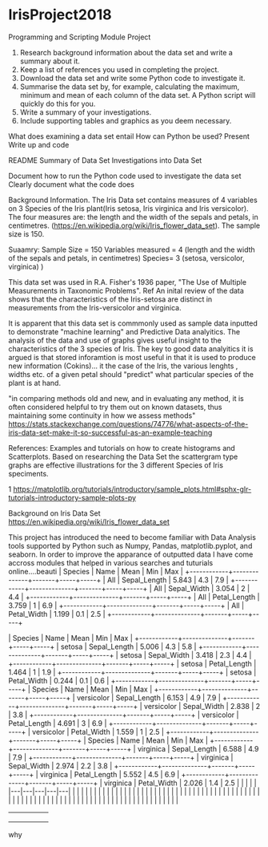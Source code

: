 
# IrisProject2018
Programming and Scripting Module Project

1. Research background information about the data set and write a summary about it.
2. Keep a list of references you used in completing the project.
3. Download the data set and write some Python code to investigate it.
4. Summarise the data set by, for example, calculating the maximum, minimum and mean of each column of the data set.
  A Python script will quickly do this for you.
5. Write a summary of your investigations. 
6. Include supporting tables and graphics as you deem necessary.

What does examining a data set entail
How can Python be used?
Present Write up and code


README
Summary of Data Set
Investigations into Data Set

Document how to run the Python code used to investigate the data set
Clearly document what the code does

Background Information.
The Iris Data set contains measures of 4 variables on 3 Species of the Iris plant(Iris setosa, Iris virginica and Iris versicolor). The four measures are: the length and the width of the sepals and petals, in centimetres. (https://en.wikipedia.org/wiki/Iris_flower_data_set). The sample size is 150.

Suaamry:
Sample Size = 150
Variables measured = 4 (length and the width of the sepals and petals, in centimetres)
Species= 3  (setosa, versicolor, virginica)
)

This data set was used in R.A. Fisher's 1936 paper, "The Use of Multiple Measurements in Taxonomic Problems". Ref
An inital review of the data shows that the characteristics of the Iris-setosa are distinct in measurements from the Iris-versicolor and virginica.

It is apparent that this data set is commmonly used as sample data inputted to demonstrate "machine learning" and Predictive Data analyitics.
The analysis of the data and use of graphs gives useful insight to the characteristics of the 3 species of Iris. The key to good data analyitics it is argued is that stored inforamtion is most useful in that it is used to produce new information (Cokins)... it the case of the Iris, the various lenghts , widths etc. of a given petal should "predict" what particular species of the plant is at hand.

"in comparing methods old and new, and in evaluating any method, it is often considered helpful to try them out on known datasets, thus maintaining some continuity in how we assess methods"
https://stats.stackexchange.com/questions/74776/what-aspects-of-the-iris-data-set-make-it-so-successful-as-an-example-teaching

References:
Examples and tutorials on how to create histograms and Scatterplots. Based on researching the Data Set the scattergram type graphs are effective illustrations for the 3 different Species of Iris speciments.


1 https://matplotlib.org/tutorials/introductory/sample_plots.html#sphx-glr-tutorials-introductory-sample-plots-py

Background on Iris Data Set
https://en.wikipedia.org/wiki/Iris_flower_data_set

This project has introduced the need to become familiar with Data Analysis tools supported by Python such as Numpy, Pandas,
matplotlib.pyplot, and seaborn. In order to improve the apparance of outputted data I have come accross modules that helped in various searches and tuturials online....beauti
|  Species   |     Name     | Mean  | Min | Max |
+------------+--------------+-------+-----+-----+
| All        | Sepal_Length | 5.843 | 4.3 | 7.9 |
+------------+--------------+-------+-----+-----+
| All        | Sepal_Width  | 3.054 |  2  | 4.4 |
+------------+--------------+-------+-----+-----+
| All        | Petal_Length | 3.759 |  1  | 6.9 |
+------------+--------------+-------+-----+-----+
| All        | Petal_Width  | 1.199 | 0.1 | 2.5 |
+------------+--------------+-------+-----+-----+

|  Species   |     Name     | Mean  | Min | Max |
+------------+--------------+-------+-----+-----+
| setosa     | Sepal_Length | 5.006 | 4.3 | 5.8 |
+------------+--------------+-------+-----+-----+
| setosa     | Sepal_Width  | 3.418 | 2.3 | 4.4 |
+------------+--------------+-------+-----+-----+
| setosa     | Petal_Length | 1.464 |  1  | 1.9 |
+------------+--------------+-------+-----+-----+
| setosa     | Petal_Width  | 0.244 | 0.1 | 0.6 |
+------------+--------------+-------+-----+-----+
|  Species   |     Name     | Mean  | Min | Max |
+------------+--------------+-------+-----+-----+
| versicolor | Sepal_Length | 6.153 | 4.9 | 7.9 |
+------------+--------------+-------+-----+-----+
| versicolor | Sepal_Width  | 2.838 |  2  | 3.8 |
+------------+--------------+-------+-----+-----+
| versicolor | Petal_Length | 4.691 |  3  | 6.9 |
+------------+--------------+-------+-----+-----+
| versicolor | Petal_Width  | 1.559 |  1  | 2.5 |
+------------+--------------+-------+-----+-----+
|  Species   |     Name     | Mean  | Min | Max |
+------------+--------------+-------+-----+-----+
| virginica  | Sepal_Length | 6.588 | 4.9 | 7.9 |
+------------+--------------+-------+-----+-----+
| virginica  | Sepal_Width  | 2.974 | 2.2 | 3.8 |
+------------+--------------+-------+-----+-----+
| virginica  | Petal_Length | 5.552 | 4.5 | 6.9 |
+------------+--------------+-------+-----+-----+
| virginica  | Petal_Width  | 2.026 | 1.4 | 2.5   |   |   |   |   |
|---|---|---|---|---|
|   |   |   |   |   |
|   |   |   |   |   |
|   |   |   |   |   |
|   |   |   |   |   |
|   |   |   |   |   |
|   |   |   |   |   |
|   |   |   |   |   |
|   |   |   |   |   |
|   |   |   |   |   |
|   |   |   |   |   |
|   |   |   |   |   |
|   |   |   |   |   |
|   |   |   |   |   |
|   |   |   |   |   |

|   |   |   |   |   |
|---|---|---|---|---|
|   |   |   |   |   |
|   |   |   |   |   |
|   |   |   |   |   |
why 
